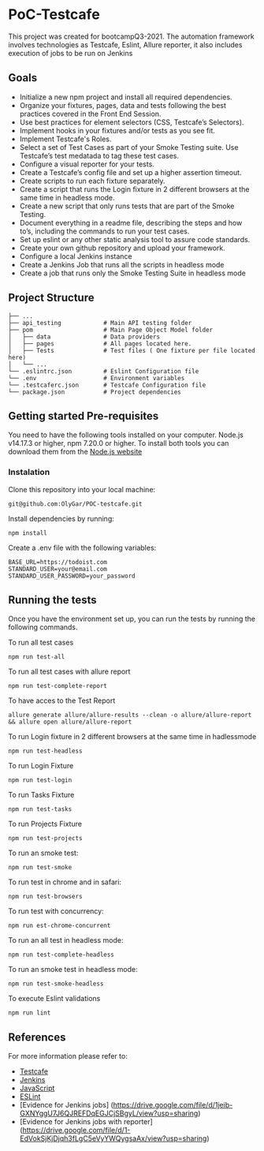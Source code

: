 # PoC-Testcafe
This project was created for bootcampQ3-2021. The automation framework involves technologies as Testcafe, Eslint, Allure reporter, it also includes execution of jobs to be run on Jenkins
## Goals
* Initialize a new npm project and install all required dependencies.
* Organize your fixtures, pages, data and tests following the best practices covered in the Front End Session.
* Use best practices for element selectors (CSS, Testcafe’s Selectors).
* Implement hooks in your fixtures and/or tests as you see fit.
* Implement Testcafe's Roles.
* Select a set of Test Cases as part of your Smoke Testing suite. Use Testcafe’s test medatada to tag these test cases.
* Configure a visual reporter for your tests.
* Create a Testcafe’s config file and set up a higher assertion timeout.
* Create scripts to run each fixture separately.
* Create a script that runs the Login fixture in 2 different browsers at the same time in headless mode.
* Create a new script that only runs tests that are part of the Smoke Testing.
* Document everything in a readme file, describing the steps and how to’s, including the commands to run your test cases.
* Set up eslint or any other static analysis tool to assure code standards.
* Create your own github repository and upload your framework.
* Configure a local Jenkins instance
* Create a Jenkins Job that runs all the scripts in headless mode
* Create a job that runs only the Smoke Testing Suite in headless mode
## Project Structure 
```
├── ...
├── api_testing            # Main API testing folder
├── pom                    # Main Page Object Model folder
│   ├── data               # Data providers
│   ├── pages              # All pages located here.
│   ├── Tests              # Test files ( One fixture per file located here)
│   └── ...                
└── .eslintrc.json         # Eslint Configuration file
└── .env                   # Environment variables
└── .testcaferc.json       # Testcafe Configuration file
└── package.json           # Project dependencies
```
## Getting started Pre-requisites
You need to have the following tools installed on your computer.
Node.js v14.17.3 or higher, npm 7.20.0 or higher. To install both tools you can download them from the [Node.js website](https://nodejs.org/en/)
### Instalation
Clone this repository into your local machine:
```
git@github.com:OlyGar/POC-testcafe.git
```
Install dependencies by running:
```
npm install
```
Create a .env file with the following variables:
```
BASE_URL=https://todoist.com
STANDARD_USER=your@email.com
STANDARD_USER_PASSWORD=your_password
```
## Running the tests
Once you have the environment set up, you can run the tests by running the following commands.

To run all test cases
```
npm run test-all
```
To run all test cases with allure report
```
npm run test-complete-report
```
To have acces to the Test Report
```
allure generate allure/allure-results --clean -o allure/allure-report && allure open allure/allure-report   
```
To run Login fixture in 2 different browsers at the same time in hadlessmode
```
npm run test-headless
```
To run Login Fixture 
```
npm run test-login
```
To run Tasks Fixture
```
npm run test-tasks
```
To run Projects Fixture
```
npm run test-projects
```
To run an smoke test:
```
npm run test-smoke
```
To run test in chrome and in safari:
```
npm run test-browsers
```
To run test with concurrency:
```
npm run est-chrome-concurrent
```
To run an all test in headless mode:
```
npm run test-complete-headless
```
To run an smoke test in headless mode:
```
npm run test-smoke-headless
```
To execute Eslint validations
```
npm run lint
```

## References
For more information please refer to:
* [Testcafe](https://testcafe.io/)
* [Jenkins](https://jenkins.io/)
* [JavaScript](https://www.javascript.com/)
* [ESLint](https://eslint.org/)
* [Evidence for Jenkins jobs] (https://drive.google.com/file/d/1jeib-GXNYggU7J6QJREFDqEGJCjSBgyL/view?usp=sharing)
* [Evidence for Jenkins jobs with reporter] (https://drive.google.com/file/d/1-EdVokSjKjDjqh3fLgC5eVyYWQygsaAx/view?usp=sharing)
